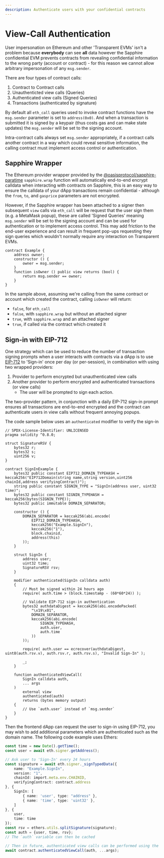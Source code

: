 ```yaml
---
description: Authenticate users with your confidential contracts
---
```


# View-Call Authentication

User impersonation on Ethereum and other 'Transparent EVMs' isn't a problem because **everybody** can see **all** data however the Sapphire confidential EVM prevents contracts from revealing confidential information to the wrong party (account or contract) - for this reason we cannot allow arbitrary impersonation of any `msg.sender`.

There are four types of contract calls:

 1. Contract to Contract calls
 2. Unauthenticted view calls (Queries)
 3. Authenticated view calls (Signed Queries)
 4. Transactions (authenticated by signature)

By default all `eth_call` queries used to invoke contract functions have the `msg.sender` parameter is set to `address(0x0)`. And when a transaction is submitted it is signed by a keypair (thus costs gas and can make state updates) the `msg.sender` will be set to the signing account.

Intra-contract calls always set `msg.sender` appropriately, if a contract calls another contract in a way which could reveal sensitive information, the calling contract must implement access control or authentication.

## Sapphire Wrapper

The Ethereum provider wrapper provided by the [@oasisprotocol/sapphire-paratime](https://www.npmjs.com/package/@oasisprotocol/sapphire-paratime) `sapphire.wrap` function will automatically end-to-end encrypt calldata when interacting with contracts on Sapphire, this is an easy way to ensure the calldata of your dApp transactions remain confidential - although the `from`, `to`, and `gasprice` parameters are not encrypted.

However, if the Sapphire wrapper has been attached to a signer then subsequent `view` calls via `eth_call` will be request that the user sign them (e.g. a MetaMask popup), these are called 'Signed Queries' meaning `msg.sender` will be set to the signing account and can be used for authentication or to implement access control. This may add friction to the end-user experience and can result in frequent pop-ups requesting they sign queries which wouldn't normally require any interaction on Transparent EVMs.

```solidity
contract Example {
    address owner;
    constructor () {
        owner = msg.sender;
    }
    function isOwner () public view returns (bool) {
        return msg.sender == owner;
    }
}
```

In the sample above, assuming we're calling from the same contract or account which created the contract, calling `isOwner` will return:

 * `false`, for `eth_call`
 * `false`, with `sapphire.wrap` but without an attached signer
 * `true`, with `sapphire.wrap` and an attached signer
 * `true`, if called via the contract which created it

## Sign-in with EIP-712

One strategy which can be used to reduce the number of transaction signing prompts when a user interacts with contracts via a dApp is to use [EIP-712](https://eips.ethereum.org/EIPS/eip-712) to 'Sign-in' once per day (or per-session), in combination with using two wrapped providers:

 1. Provider to perform encrypted but unauthenticated view calls
 2. Another provider to perform encrypted and authenticated transactions (or view calls)
    - The user will be prompted to sign each action.

The two-provider pattern, in conjunction with a daily EIP-712 sign-in prompt ensures all transactions are end-to-end encrypted and the contract can authenticate users in view calls without frequent annoying popups.

The code sample below uses an `authenticated` modifier to verify the sign-in

```solidity
// SPDX-License-Identifier: UNLICENSED
pragma solidity ^0.8.0;

struct SignatureRSV {
    bytes32 r;
    bytes32 s;
    uint256 v;
}

contract SignInExample {
    bytes32 public constant EIP712_DOMAIN_TYPEHASH = keccak256("EIP712Domain(string name,string version,uint256 chainId,address verifyingContract)");
    string public constant SIGNIN_TYPE = "SignIn(address user, uint32 time)";
    bytes32 public constant SIGNIN_TYPEHASH = keccak256(bytes(SIGNIN_TYPE));
    bytes32 public immutable DOMAIN_SEPARATOR;

    constructor () {
        DOMAIN_SEPARATOR = keccak256(abi.encode(
            EIP712_DOMAIN_TYPEHASH,
            keccak256("Example.SignIn"),
            keccak256("1"),
            block.chainid,
            address(this)
        ));
    }

    struct SignIn {
        address user;
        uint32 time;
        SignatureRSV rsv;
    }

    modifier authenticated(SignIn calldata auth)
    {
        // Must be signed within 24 hours ago
        require( auth.time > (block.timestamp - (60*60*24)) );

        // Validate EIP-712 sign-in authentication
        bytes32 authdataDigest = keccak256(abi.encodePacked(
            "\x19\x01",
            DOMAIN_SEPARATOR,
            keccak256(abi.encode(
                SIGNIN_TYPEHASH,
                auth.user,
                auth.time
            ))
        ));

        require( auth.user == ecrecover(authdataDigest, uint8(auth.rsv.v), auth.rsv.r, auth.rsv.s), "Invalid Sign-In" );

        _;
    }

    function authenticatedViewCall(
        SignIn calldata auth,
        ... args
    )
        external view
        authenticated(auth)
        returns (bytes memory output)
    {
        // Use `auth.user` instead of `msg.sender`
    }
}
```

Then the frontend dApp can request the user to sign-in using EIP-712, you may wish to add additional parameters which are authenticated such as the domain name. The following code example uses Ethers:

```typescript
const time = new Date().getTime();
const user = await eth.signer.getAddress();

// Ask user to 'Sign-In' every 24 hours
const signature = await eth.signer._signTypedData({
    name: "Example.SignIn",
    version: "1",
    chainId: import.meta.env.CHAINID,
    verifyingContract: contract.address
}, {
    SignIn: [
        { name: 'user', type: "address" },
        { name: 'time', type: 'uint32' },
    ]
}, {
    user,
    time: time
});
const rsv = ethers.utils.splitSignature(signature);
const auth = {user, time, rsv};
// The `auth` variable can then be cached

// Then in future, authenticated view calls can be performed using the authenticated data
await contract.authenticatedViewCall(auth, ...args);
```